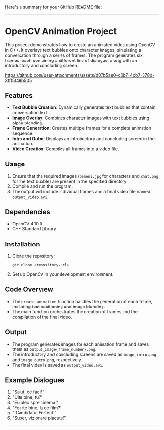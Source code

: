 Here's a summary for your GitHub README file:

---

# OpenCV Animation Project

This project demonstrates how to create an animated video using OpenCV in C++. It overlays text bubbles onto character images, simulating a conversation through a series of frames. The program generates six frames, each containing a different line of dialogue, along with an introductory and concluding screen.


https://github.com/user-attachments/assets/d07b5ae0-c0b7-4cb7-878d-3fff5f46b505


## Features
- **Text Bubble Creation**: Dynamically generates text bubbles that contain conversation text.
- **Image Overlay**: Combines character images with text bubbles using alpha blending.
- **Frame Generation**: Creates multiple frames for a complete animation sequence.
- **Intro and Outro**: Displays an introductory and concluding screen in the animation.
- **Video Creation**: Compiles all frames into a video file.

## Usage
1. Ensure that the required images (`oameni.jpg` for characters and `chat.png` for the text bubble) are present in the specified directory.
2. Compile and run the program.
3. The output will include individual frames and a final video file named `output_video.avi`.

## Dependencies
- OpenCV 4.10.0
- C++ Standard Library

## Installation
1. Clone the repository:
   ```bash
   git clone <repository-url>
   ```
2. Set up OpenCV in your development environment.

## Code Overview
- The `create_animation` function handles the generation of each frame, including text positioning and image blending.
- The main function orchestrates the creation of frames and the compilation of the final video.

## Output
- The program generates images for each animation frame and saves them as `output_image{frame_number}.png`.
- The introductory and concluding screens are saved as `image_intro.png` and `image_outro.png`, respectively.
- The final video is saved as `output_video.avi`.

## Example Dialogues
1. "Salut, ce faci?"
2. "Uite bine, tu?"
3. "Eu plec spre cinema."
4. "Foarte bine, la ce film?"
5. "'Candidatul Perfect'"
6. "Super, vizionare placuta!"

---
